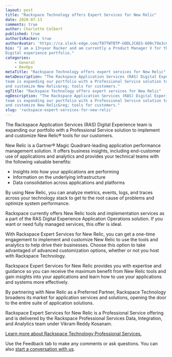 ```yaml
---
layout: post
title: "Rackspace Technology offers Expert Services for New Relic"
date: 2020-07-13
comments: true
author: Charlotte Colbert
published: true
authorIsRacker: true
authorAvatar: 'https://ca.slack-edge.com/T07TWTBTP-U0DLJC8ES-600c79e3c0b5-512'
bio: "I am a 13+year Racker and am currently a Product Manager V for the RAS
Digital experience portfolio."
categories:
    - General
    - DevOps
metaTitle: "Rackspace Technology offers expert services for New Relic"
metaDescription: "The Rackspace Application Services (RAS) Digital Experience
team is expanding our portfolio with a Professional Service solution to implement
and customize New Relic&reg; tools for customers."
ogTitle: "Rackspace Technology offers expert services for New Relic"
ogDescription: "The Rackspace Application Services (RAS) Digital Experience
team is expanding our portfolio with a Professional Service solution to implement
and customize New Relic&reg; tools for customers."
slug: 'rackspace-expert-services-for-new-relic'
---
```


The Rackspace Application Services (RAS) Digital Experience team is expanding
our portfolio with a Professional Service solution to implement and customize
New Relic&reg; tools for our customers.

<!--more-->

New Relic is a Gartner&reg; Magic Quadrant-leading application performance
management solution. It offers business insights, including end-customer use
of applications and analytics and provides your technical teams with the
following valuable benefits:

- Insights into how your applications are performing
- Information on the underlying infrastructure
- Data consolidation across applications and platforms

By using New Relic, you can analyze metrics, events, logs, and traces across
your technology stack to get to the root cause of problems and optimize system
performance.

Rackspace currently offers New Relic tools and implementation services as a part
of the RAS Digital Experience Application Operations solution. If you want or
need fully managed services, this offer is ideal.

With Rackspace  Expert Services for New Relic, you can get a one-time engagement
to implement and customize New Relic to use the tools and analytics to help
drive their businesses. Choose this option to take advantaged of advanced
customization options, whether or not you host with Rackspace Technology.

Rackspace Expert Services for New Relic provides you with expertise and guidance
so you can receive the maximum benefit from New Relic tools and gain insights
into your applications and learn how to use your applications and systems more
effectively.

By partnering with New Relic as a Preferred Partner, Rackspace Technology
broadens its market for application services and solutions, opening the door to
the entire suite of application solutions.

Rackspace Expert Services for New Relic is a Professional Service offering and
is delivered by the Rackspace Professional Services Data, Integration, and
Analytics team under Vikram Reddy Kosanam.

<a class="cta purple" id="cta" href="https://www.rackspace.com/professional-services">Learn more about Rackspace Technology Professional Services.</a>

Use the Feedback tab to make any comments or ask questions. You can also [start a conversation with us](https://www.rackspace.com/contact).
